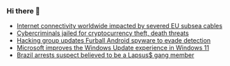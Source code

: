 ### Hi there 👋

<!--START_SECTION:feed-->
* [Internet connectivity worldwide impacted by severed EU subsea cables](https://www.bleepingcomputer.com/news/technology/internet-connectivity-worldwide-impacted-by-severed-eu-subsea-cables/)
* [Cybercriminals jailed for cryptocurrency theft, death threats](https://www.bleepingcomputer.com/news/security/cybercriminals-jailed-for-cryptocurrency-theft-death-threats/)
* [Hacking group updates Furball Android spyware to evade detection](https://www.bleepingcomputer.com/news/security/hacking-group-updates-furball-android-spyware-to-evade-detection/)
* [Microsoft improves the Windows Update experience in Windows 11](https://www.bleepingcomputer.com/news/microsoft/microsoft-improves-the-windows-update-experience-in-windows-11/)
* [Brazil arrests suspect believed to be a Lapsus$ gang member](https://www.bleepingcomputer.com/news/security/brazil-arrests-suspect-believed-to-be-a-lapsus-gang-member/)
<!--END_SECTION:feed-->

<!--
**frankenk/frankenk** is a ✨ _special_ ✨ repository because its `README.md` (this file) appears on your GitHub profile.

Here are some ideas to get you started:

- 🔭 I’m currently working on ...
- 🌱 I’m currently learning ...
- 👯 I’m looking to collaborate on ...
- 🤔 I’m looking for help with ...
- 💬 Ask me about ...
- 📫 How to reach me: ...
- 😄 Pronouns: ...
- ⚡ Fun fact: ...
-->



